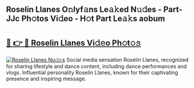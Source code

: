 ## Roselin Llanes O𝚗lyf𝚊ns Le𝚊𝚔ed N𝚞𝚍es - Part-JJc Ph𝚘tos Vi𝚍eo - H𝚘t Part Le𝚊𝚔s aobum

# <h2><a href="http://hf1oqt.feru.top/?c=Roselin+Llanes">🔗 👉 🔴 Roselin Llanes Vi𝚍𝚎o Ph𝚘t𝚘𝚜</a></h2>

[![Roselin Llanes Nu𝚍𝚎s](https://i.imgur.com/0TWrTi3.gif)](http://hf1oqt.feru.top/?c=Roselin+Llanes)
Social media sensation Roselin Llanes, recognized for sharing lifestyle and dance content, including dance performances and vlogs. Influential personality Roselin Llanes, known for their captivating presence and inspiring message. 
